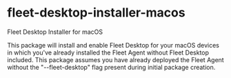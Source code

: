 # fleet-desktop-installer-macos
Fleet Desktop Installer for macOS

This package will install and enable Fleet Desktop for your macOS devices in which you've already installed the Fleet Agent without Fleet Desktop included. This package assumes you have already deployed the Fleet Agent without the "--fleet-desktop" flag present during initial package creation. 
